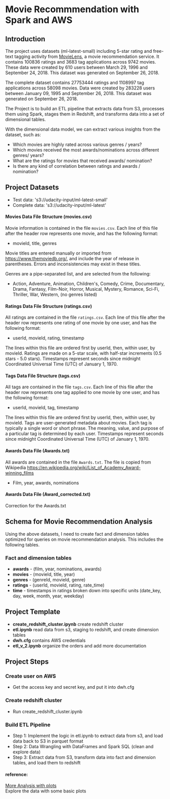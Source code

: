 # Movie Recommmendation with Spark and AWS
## Introduction

The project uses datasets (ml-latest-small) including 5-star rating and free-text tagging activity from [MovieLens](https://grouplens.org/datasets/movielens/latest/), a movie recommendation service. It contains 100836 ratings and 3683 tag applications across 9742 movies. These data were created by 610 users between March 29, 1996 and September 24, 2018. This dataset was generated on September 26, 2018.

The complete dataset contains 27753444 ratings and 1108997 tag applications across 58098 movies. Data were created by 283228 users between January 09, 1995 and September 26, 2018. This dataset was generated on September 26, 2018.

The Project is to build an ETL pipeline that extracts data from S3, processes them using Spark, stages them in Redshift, and transforms data into a set of dimensional tables.

With the dimensional data model, we can extract various insights from the dataset, such as:
- Which movies are highly rated across various genres / years?
- Which movies received the most awards/nominations across different genres/ years?
- What are the ratings for movies that received awards/ nomination?
- Is there any kind of correlation between ratings and awards / nomination?

## Project Datasets 
* Test data: 's3://udacity-input/ml-latest-small'  
* Complete data: 's3://udacity-input/ml-latest'  


#### Movies Data File Structure (movies.csv)  

Movie information is contained in the file `movies.csv`. Each line of this file after the header row represents one movie, and has the following format:

* movieId, title, genres

Movie titles are entered manually or imported from <https://www.themoviedb.org/>, and include the year of release in parentheses. Errors and inconsistencies may exist in these titles.

Genres are a pipe-separated list, and are selected from the following:

* Action, Adventure, Animation, Children's, Comedy, Crime, Documentary, Drama, Fantasy, Film-Noir, Horror, Musical, Mystery, Romance, Sci-Fi, Thriller, War, Western, (no genres listed)


#### Ratings Data File Structure (ratings.csv)  

All ratings are contained in the file `ratings.csv`. Each line of this file after the header row represents one rating of one movie by one user, and has the following format:

* userId, movieId, rating, timestamp

The lines within this file are ordered first by userId, then, within user, by movieId. Ratings are made on a 5-star scale, with half-star increments (0.5 stars - 5.0 stars). Timestamps represent seconds since midnight Coordinated Universal Time (UTC) of January 1, 1970.


#### Tags Data File Structure (tags.csv)  

All tags are contained in the file `tags.csv`. Each line of this file after the header row represents one tag applied to one movie by one user, and has the following format:

* userId, movieId, tag, timestamp

The lines within this file are ordered first by userId, then, within user, by movieId. Tags are user-generated metadata about movies. Each tag is typically a single word or short phrase. The meaning, value, and purpose of a particular tag is determined by each user. Timestamps represent seconds since midnight Coordinated Universal Time (UTC) of January 1, 1970.


#### Awards Data File (Awards.txt)

All awards are contained in the file `Awards.txt`. The file is copied from Wikipedia <https://en.wikipedia.org/wiki/List_of_Academy_Award-winning_films>

* Film, year, awards, nominations

#### Awards Data File (Award_corrected.txt)

Correction for the Awards.txt  


## Schema for Movie Recommendation Analysis
Using the above datasets, I need to create fact and dimension tables optimized for queries on movie recommendation analysis. This includes the following tables.


### Fact and dimension tables
* **awards** - (film, year, nominations, awards)
* **movies** - (movieId, title, year)   
* **genres** - (genreId, movieId, genre)  
* **ratings** - (userId, movieId, rating, rate_time)  
* **time** - timestamps in ratings broken down into specific units (date_key, day, week, month, year, weekday)


## Project Template
* **create_redshift_cluster.ipynb** create redshift cluster
* **etl.ipynb** read data from s3, staging to redshift, and create dimension tables
* **dwh.cfg** contains AWS credentials       
* **etl_v_2.ipynb** organize the orders and add more documentation

## Project Steps
### Create user on AWS
* Get the access key and secret key, and put it into dwh.cfg


### Create redshift cluster
* Run create_redshift_cluster.ipynb


### Build ETL Pipeline
* Step 1: Implement the logic in etl.ipynb to extract data from s3, and load data back to S3 in parquet format 
* Step 2: Data Wrangling with DataFrames and Spark SQL (clean and explore data)
* Step 3: Extract data from S3, transform data into fact and dimension tables, and load them to redshift

#### reference: 
[More Analysis with plots](https://www.kaggle.com/cesarcf1977/movielens-data-analysis-beginner-s-first?select=tag.csv)  
Explore the data with some basic plots  




